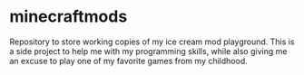 # minecraftmods
Repository to store working copies of my ice cream mod playground. This is a side project to help me with my programming skills, while also giving me an excuse to play one of my favorite games from my childhood.
